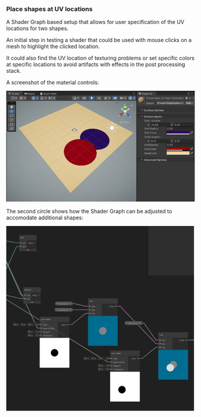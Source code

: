 ### Place shapes at UV locations

A Shader Graph based setup that allows for user specification of the UV locations for two shapes. 

An initial step in testing a shader that could be used with mouse clicks on a mesh to highlight the clicked location.

It could also find the UV location of texturing problems or set specific colors at specific locations to avoid artifacts with effects in the post processing stack.

A screenshot of the material controls:

![Screenshot with demo content](materialInSceneAndSettings.jpg?raw=true)


The second circle shows how the Shader Graph can be adjusted to accomodate additional shapes:

![Screenshot with demo content](sectionOfGraphScreenshot.jpg?raw=true)


